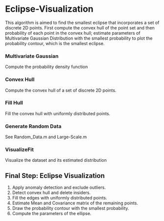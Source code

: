 # Eclipse-Visualization

This algorithm is aimed to find the smallest eclipse that incorporates a set of discrete 2D points. First compute the convex hull of the point set and then probability of each point in the convex hull; estimate parameters of Multivariate Gaussian Distribution with the smallest probability to plot the probability contour, which is the smallest eclipse.

### Multivariate Gaussian
Compute the probability density function
### Convex Hull
Compute the convex hull of a set of discrete 2D points.
### Fill Hull
Fill the convex hull with uniformly distributed points.
### Generate Random Data
See Random_Data.m and Large-Scale.m
### VisualizeFit
Visualize the dataset and its estimated distribution

## Final Step: Eclipse Visualization
1. Apply anomaly detection and exclude outliers.
2. Detect convex hull and delete insiders.
3. Fill the edges with uniformly distributed points.
4. Estimate Mean and Covariance matrix of the remaining points.
5. Draw the probability contour with the smallest probability.
6. Compute the parameters of the ellipse.
